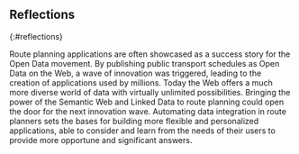 ## Reflections
{:#reflections}

Route planning applications are often showcased as a success story for the Open Data movement.
By publishing public transport schedules as Open Data on the Web,
a wave of innovation was triggered, leading to the creation of applications used by millions.
Today the Web offers a much more diverse world of data
with virtually unlimited possibilities.
Bringing the power of the Semantic Web and Linked Data to route planning
could open the door for the next innovation wave.
Automating data integration in route planners
sets the bases for building more flexible
and personalized applications, able to consider and learn from the needs
of their users to provide more opportune and significant answers.
